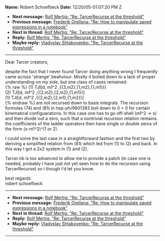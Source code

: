 **Name:** Robert Schoefbeck
**Date:** 12/20/05-01:07:20 PM Z

  - **Next message:** [Rolf Mertig: "Re: TarcerRecurse at the
    threshold"](0333.html)
  - **Previous message:** [Frederik Orellana: "Re: How to manipulate
    saved expressions in a notebook"](0331.html)
  - **Next in thread:** [Rolf Mertig: "Re: TarcerRecurse at the
    threshold"](0333.html)
  - **Reply:** [Rolf Mertig: "Re: TarcerRecurse at the
    threshold"](0333.html)
  - **Maybe reply:** [Vladyslav Shtabovenko: "Re: TarcerRecurse at the
    threshold"](1337.html)

-----

Dear Tarcer creators,  

despite the fact that I never found Tarcer doing anything wrong I
frequently came across 'strange' beahviour. Mostly it boiled down to a
lack of proper understanding on my side, but one class of cases
remained:  
{% raw %}
(1) TJI[d, m1^2 ,{{3,m2},{1,m2},{1,m1}}]  
(2) TJI[d, m1^2 ,{{2,m2},{2,m2},{1,m1}}]  
(1) TJI[d, m1^2 ,{{2,m2},{2,m1},{1,m2}}]  
{% endraw %}
are not recursed down to basis integrals. The recursion formulas (74)
and (81) in hep-ph/9801383 boil down to 0 = 0 for certain kinematical
configuarations. In this case one has to go off-shell (m1^2 -\> s) and
then divide out a zero, such that a nontrivial recursion relation
remains. the coefficients of the ladder operators then have single or
double zeros of the form (s-m1^2)^(1 or 2).  

I could solve the last case in a straightforward fashion and the first
two by deriving a simplified relation from (81) which led from (1) to
(2) and back. In this way I got a 2x2 system in (1) and (2).  

Tarcer.nb is too advanced to allow me to provide a patch (in case one is
needed, probably I have just not yet seen how to do the recursion using
TarcerRecurse) so i though i'd let you know.  

best regards  
robert schoefbeck  

-----

  - **Next message:** [Rolf Mertig: "Re: TarcerRecurse at the
    threshold"](0333.html)
  - **Previous message:** [Frederik Orellana: "Re: How to manipulate
    saved expressions in a notebook"](0331.html)
  - **Next in thread:** [Rolf Mertig: "Re: TarcerRecurse at the
    threshold"](0333.html)
  - **Reply:** [Rolf Mertig: "Re: TarcerRecurse at the
    threshold"](0333.html)
  - **Maybe reply:** [Vladyslav Shtabovenko: "Re: TarcerRecurse at the
    threshold"](1337.html)

-----

